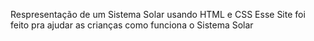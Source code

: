 Respresentação de um Sistema Solar usando HTML e CSS
Esse Site foi feito pra ajudar as crianças como 
funciona o Sistema Solar
